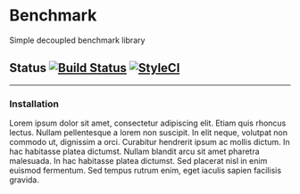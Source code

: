 # Benchmark
Simple decoupled benchmark library

## Status [![Build Status](https://travis-ci.org/hive/benchmark.svg?branch=master)](https://travis-ci.org/hive/benchmark) [![StyleCI](https://styleci.io/repos/61770165/shield?style=flat)](https://styleci.io/repos/61770165)
---


### Installation

Lorem ipsum dolor sit amet, consectetur adipiscing elit. Etiam quis rhoncus lectus. Nullam pellentesque a lorem non suscipit. In elit neque, volutpat non commodo ut, dignissim a orci. Curabitur hendrerit ipsum ac mollis dictum. In hac habitasse platea dictumst. Nullam blandit arcu sit amet pharetra malesuada. In hac habitasse platea dictumst. Sed placerat nisl in enim euismod fermentum. Sed tempus rutrum enim, eget iaculis sapien facilisis gravida.
